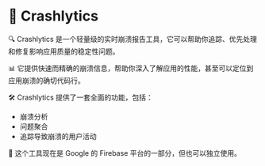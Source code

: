 # 🚀 Crashlytics

🔍 Crashlytics 是一个轻量级的实时崩溃报告工具，它可以帮助你追踪、优先处理和修复影响应用质量的稳定性问题。

📊 它提供快速而精确的崩溃信息，帮助你深入了解应用的性能，甚至可以定位到应用崩溃的确切代码行。

🛠️ Crashlytics 提供了一套全面的功能，包括：
- 崩溃分析
- 问题聚合
- 追踪导致崩溃的用户活动

🔗 这个工具现在是 Google 的 Firebase 平台的一部分，但也可以独立使用。